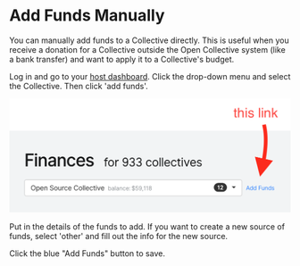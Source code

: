 # Add Funds Manually

You can manually add funds to a Collective directly. This is useful when you receive a donation for a Collective outside the Open Collective system \(like a bank transfer\) and want to apply it to a Collective's budget.

Log in and go to your [host dashboard](https://github.com/opencollective/documentation/tree/7991781321e21c71705dddaf37775eeb78dbe972/fiscal-hosts/host-dashboard.md). Click the drop-down menu and select the Collective. Then click 'add funds'.

![](../.gitbook/assets/addfunds.png)

Put in the details of the funds to add. If you want to create a new source of funds, select 'other' and fill out the info for the new source.

Click the blue "Add Funds" button to save.

